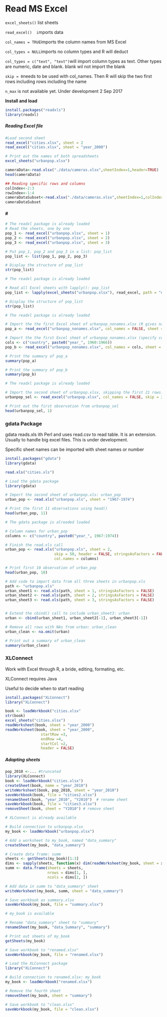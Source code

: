 # Read MS Excel

`excel_sheets()` list sheets

`read_excel()  i`mports data

`col_names = TRUE`imports the column names from MS Excel

`col_types = NULL`imports no column types and R will deduct

`col_types = c("text", "text")`will import column types as text. Other types are numeric, date and blank. blank wil not import the blank

`skip = 0`needs to be used with col\_names. Then R will skip the two first rows including rows including the name

`n_max` is not available yet. Under development 2 Sep 2017

**Install and load**

```r
install.packages("readxls")
library(readxl)
```

##### Reading Excel file

```r
#Load second sheet
read_excel("cities.xlsx", sheet = 2
read_excel("cities.xlsx", sheet = "year_2000")

# Print out the names of both spreadsheets
excel_sheets("urbanpop.xlsx")
```

```r
cameraData<-read.xlsx("./data/cameras.xlsx",sheetIndex=1,header=TRUE)
head(cameraData)

## Reading specific rows and columns
colIndex<-2:3
rowIndex<-1:4
cameraDataSubset<-read.xlsx("./data/cameras.xlsx",sheetIndex=1,colIndex=colIndex,rowIndex=rowIndex)
cameraDataSubset
```

#### \#

```r
# The readxl package is already loaded
# Read the sheets, one by one
pop_1 <- read_excel("urbanpop.xlsx", sheet = 1)
pop_2 <- read_excel("urbanpop.xlsx", sheet = 2)
pop_3 <- read_excel("urbanpop.xlsx", sheet = 3)

# Put pop_1, pop_2 and pop_3 in a list: pop_list
pop_list <- list(pop_1, pop_2, pop_3)

# Display the structure of pop_list
str(pop_list)
```

```r
# The readxl package is already loaded

# Read all Excel sheets with lapply(): pop_list
pop_list <- lapply(excel_sheets("urbanpop.xlsx"), read_excel, path = "urbanpop.xlsx")

# Display the structure of pop_list
str(pop_list)
```

```r
# The readxl package is already loaded

# Import the the first Excel sheet of urbanpop_nonames.xlsx (R gives names): pop_a
pop_a <- read_excel("urbanpop_nonames.xlsx", col_names = FALSE, sheet = 1)

# Import the the first Excel sheet of urbanpop_nonames.xlsx (specify col_names): pop_b
cols <- c("country", paste0("year_", 1960:1966))
pop_b <- read_excel("urbanpop_nonames.xlsx", col_names = cols, sheet = 1)

# Print the summary of pop_a
summary(pop_a)

# Print the summary of pop_b
summary(pop_b)
```

```r
# The readxl package is already loaded

# Import the second sheet of urbanpop.xlsx, skipping the first 21 rows: urbanpop_sel
urbanpop_sel <- read_excel("urbanpop.xlsx", col_names = FALSE, skip = 21, sheet = 2)

# Print out the first observation from urbanpop_sel
head(urbanpop_sel, 1)
```

### gdata Package

gdata reads.xls ith Perl and uses read.csv to read table. It is an extension. Usually to handle big excel files. This is under development.

Specific sheet names can be imported with sheet names or number

```r
install.packages("gdata")
library(gdata)

read.xls("cities.xls")
```

```r
# Load the gdata package
library(gdata)

# Import the second sheet of urbanpop.xls: urban_pop
urban_pop <- read.xls("urbanpop.xls", sheet = "1967-1974")

# Print the first 11 observations using head()
head(urban_pop, 11)
```

```r
# The gdata package is alreaded loaded

# Column names for urban_pop
columns <- c("country", paste0("year_", 1967:1974))

# Finish the read.xls call
urban_pop <- read.xls("urbanpop.xls", sheet = 2,
                      skip = 50, header = FALSE, stringsAsFactors = FALSE,
                      col.names = columns)

# Print first 10 observation of urban_pop
head(urban_pop, 10)
```

```r
# Add code to import data from all three sheets in urbanpop.xls
path <- "urbanpop.xls"
urban_sheet1 <- read.xls(path, sheet = 1, stringsAsFactors = FALSE)
urban_sheet2 <- read.xls(path, sheet = 2, stringsAsFactors = FALSE)
urban_sheet3 <- read.xls(path, sheet = 3, stringsAsFactors = FALSE)


# Extend the cbind() call to include urban_sheet3: urban
urban <- cbind(urban_sheet1, urban_sheet2[-1], urban_sheet3[-1])

# Remove all rows with NAs from urban: urban_clean
urban_clean <- na.omit(urban)

# Print out a summary of urban_clean
summary(urban_clean)
```

### XLConnect

Work with Excel through R, a bride, editing, formating, etc.

XLConnect requires Java

Useful to decide when to start reading

```r
install.packages("XLConnect")
library("XLConnect")
```

```r
book <- loadWorkbook("cities.xlsx"
str(book)
excel_sheets("cities.xlsx")
readWorksheet(book, sheet = "year_2000")
readWorksheet(book, sheet = "year_2000",
                startRow =3,
                endRow =4,
                startCol =2,
                header = FALSE)
```

##### Adapting sheets

```r
pop_2010 <-... #truncated
library(XLConnect)
book <- loadWorkbook("cities.xlsx")
createSheet(book, name = "year_2010")
writeWorksheet(book, pop_2010, sheet = "year_2010")
saveWorkbook(book, file = "cities2.xlsx")
renameSheet(book, "year_2010", "Y2010")  # rename sheet
saveWorkbook(book, file = "cities3.xlsx")
removeSheet(book, sheet = "Y2010") # remove sheet
```

```r
# XLConnect is already available

# Build connection to urbanpop.xlsx
my_book <- loadWorkbook("urbanpop.xlsx")

# Add a worksheet to my_book, named "data_summary"
createSheet(my_book, "data_summary")

# Create data frame: summ
sheets <- getSheets(my_book)[1:3]
dims <- sapply(sheets, function(x) dim(readWorksheet(my_book, sheet = x)), USE.NAMES = FALSE)
summ <- data.frame(sheets = sheets,
                   nrows = dims[1, ],
                   ncols = dims[2, ])

# Add data in summ to "data_summary" sheet
writeWorksheet(my_book, summ, sheet = "data_summary")

# Save workbook as summary.xlsx
saveWorkbook(my_book, file = "summary.xlsx")
```

```r
# my_book is available

# Rename "data_summary" sheet to "summary"
renameSheet(my_book, "data_Summary", "summary")

# Print out sheets of my_book
getSheets(my_book)

# Save workbook to "renamed.xlsx"
saveWorkbook(my_book, file = "renamed.xlsx")
```

```r
# Load the XLConnect package
library("XLConnect")

# Build connection to renamed.xlsx: my_book
my_book <- loadWorkbook("renamed.xlsx")

# Remove the fourth sheet
removeSheet(my_book, sheet = "summary")

# Save workbook to "clean.xlsx"
saveWorkbook(my_book, file = "clean.xlsx")
```




